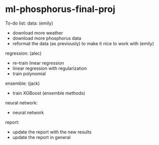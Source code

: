 # ml-phosphorus-final-proj

To-do list:
data: (emily)
- download more weather 
- download more phosphorus data 
- reformat the data (as previously) to make it nice to work with (emily)

regression: (alec)
- re-train linear regression
- linear regression with regularization
- train polynomial

ensemble: (jack)
- train XGBoost (ensemble methods)

neural network:
- neural network

report:
- update the report with the new results
- update the report in general
